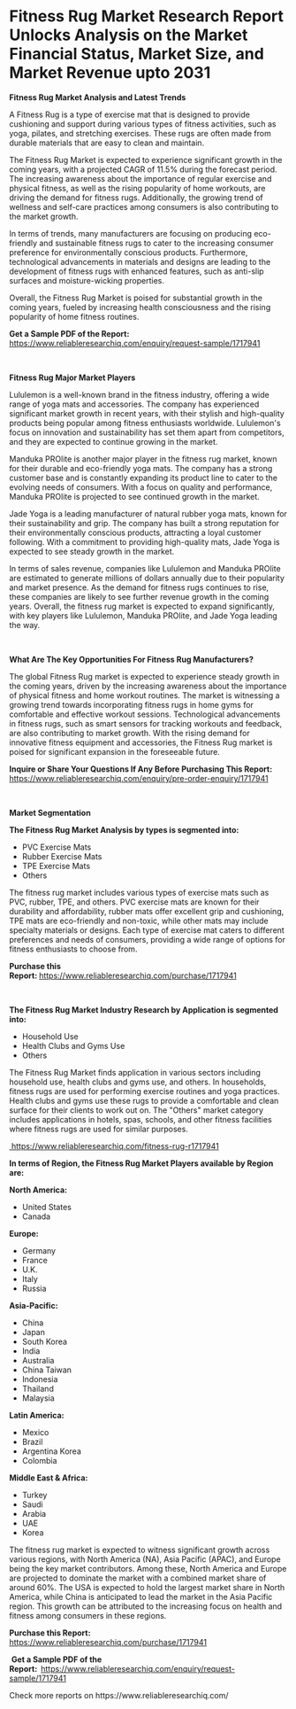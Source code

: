 <p><h1>Fitness Rug Market Research Report Unlocks Analysis on the Market Financial Status, Market Size, and Market Revenue upto 2031</h1></p><p><strong>Fitness Rug Market Analysis and Latest Trends</strong></p>
<p><p>A Fitness Rug is a type of exercise mat that is designed to provide cushioning and support during various types of fitness activities, such as yoga, pilates, and stretching exercises. These rugs are often made from durable materials that are easy to clean and maintain.</p><p>The Fitness Rug Market is expected to experience significant growth in the coming years, with a projected CAGR of 11.5% during the forecast period. The increasing awareness about the importance of regular exercise and physical fitness, as well as the rising popularity of home workouts, are driving the demand for fitness rugs. Additionally, the growing trend of wellness and self-care practices among consumers is also contributing to the market growth.</p><p>In terms of trends, many manufacturers are focusing on producing eco-friendly and sustainable fitness rugs to cater to the increasing consumer preference for environmentally conscious products. Furthermore, technological advancements in materials and designs are leading to the development of fitness rugs with enhanced features, such as anti-slip surfaces and moisture-wicking properties.</p><p>Overall, the Fitness Rug Market is poised for substantial growth in the coming years, fueled by increasing health consciousness and the rising popularity of home fitness routines.</p></p>
<p><strong>Get a Sample PDF of the Report:&nbsp;</strong> <a href="https://www.reliableresearchiq.com/enquiry/request-sample/1717941">https://www.reliableresearchiq.com/enquiry/request-sample/1717941</a></p>
<p>&nbsp;</p>
<p><strong>Fitness Rug Major Market Players</strong></p>
<p><p>Lululemon is a well-known brand in the fitness industry, offering a wide range of yoga mats and accessories. The company has experienced significant market growth in recent years, with their stylish and high-quality products being popular among fitness enthusiasts worldwide. Lululemon's focus on innovation and sustainability has set them apart from competitors, and they are expected to continue growing in the market.</p><p>Manduka PROlite is another major player in the fitness rug market, known for their durable and eco-friendly yoga mats. The company has a strong customer base and is constantly expanding its product line to cater to the evolving needs of consumers. With a focus on quality and performance, Manduka PROlite is projected to see continued growth in the market.</p><p>Jade Yoga is a leading manufacturer of natural rubber yoga mats, known for their sustainability and grip. The company has built a strong reputation for their environmentally conscious products, attracting a loyal customer following. With a commitment to providing high-quality mats, Jade Yoga is expected to see steady growth in the market.</p><p>In terms of sales revenue, companies like Lululemon and Manduka PROlite are estimated to generate millions of dollars annually due to their popularity and market presence. As the demand for fitness rugs continues to rise, these companies are likely to see further revenue growth in the coming years. Overall, the fitness rug market is expected to expand significantly, with key players like Lululemon, Manduka PROlite, and Jade Yoga leading the way.</p></p>
<p>&nbsp;</p>
<p><strong>What Are The Key Opportunities For Fitness Rug Manufacturers?</strong></p>
<p><p>The global Fitness Rug market is expected to experience steady growth in the coming years, driven by the increasing awareness about the importance of physical fitness and home workout routines. The market is witnessing a growing trend towards incorporating fitness rugs in home gyms for comfortable and effective workout sessions. Technological advancements in fitness rugs, such as smart sensors for tracking workouts and feedback, are also contributing to market growth. With the rising demand for innovative fitness equipment and accessories, the Fitness Rug market is poised for significant expansion in the foreseeable future.</p></p>
<p><strong>Inquire or Share Your Questions If Any Before Purchasing This Report:</strong> <a href="https://www.reliableresearchiq.com/enquiry/pre-order-enquiry/1717941">https://www.reliableresearchiq.com/enquiry/pre-order-enquiry/1717941</a></p>
<p>&nbsp;</p>
<p><strong>Market Segmentation</strong></p>
<p><strong>The Fitness Rug Market Analysis by types is segmented into:</strong></p>
<p><ul><li>PVC Exercise Mats</li><li>Rubber Exercise Mats</li><li>TPE Exercise Mats</li><li>Others</li></ul></p>
<p><p>The fitness rug market includes various types of exercise mats such as PVC, rubber, TPE, and others. PVC exercise mats are known for their durability and affordability, rubber mats offer excellent grip and cushioning, TPE mats are eco-friendly and non-toxic, while other mats may include specialty materials or designs. Each type of exercise mat caters to different preferences and needs of consumers, providing a wide range of options for fitness enthusiasts to choose from.</p></p>
<p><strong>Purchase this Report:&nbsp;</strong><a href="https://www.reliableresearchiq.com/purchase/1717941">https://www.reliableresearchiq.com/purchase/1717941</a></p>
<p>&nbsp;</p>
<p><strong>The Fitness Rug Market Industry Research by Application is segmented into:</strong></p>
<p><ul><li>Household Use</li><li>Health Clubs and Gyms Use</li><li>Others</li></ul></p>
<p><p>The Fitness Rug Market finds application in various sectors including household use, health clubs and gyms use, and others. In households, fitness rugs are used for performing exercise routines and yoga practices. Health clubs and gyms use these rugs to provide a comfortable and clean surface for their clients to work out on. The "Others" market category includes applications in hotels, spas, schools, and other fitness facilities where fitness rugs are used for similar purposes.</p></p>
<p><a href="https://www.reliableresearchiq.com/fitness-rug-r1717941">&nbsp;https://www.reliableresearchiq.com/fitness-rug-r1717941</a></p>
<p><strong>In terms of Region, the Fitness Rug Market Players available by Region are:</strong></p>
<p>
    <p> <strong> North America: </strong>
        <ul>
            <li>United States</li>
            <li>Canada</li>
        </ul>
        </p> 
    <p> <strong> Europe: </strong>
        <ul>
            <li>Germany</li>
            <li>France</li>
            <li>U.K.</li>
            <li>Italy</li>
            <li>Russia</li>
        </ul>
        </p> 
    <p> <strong> Asia-Pacific: </strong>
        <ul>
            <li>China</li>
            <li>Japan</li>
            <li>South Korea</li>
            <li>India</li>
            <li>Australia</li>
            <li>China Taiwan</li>
            <li>Indonesia</li>
            <li>Thailand</li>
            <li>Malaysia</li>
        </ul>
        </p> 
    <p> <strong> Latin America: </strong>
        <ul>
            <li>Mexico</li>
            <li>Brazil</li>
            <li>Argentina Korea</li>
            <li>Colombia</li>
        </ul>
        </p> 
    <p> <strong> Middle East & Africa: </strong>
        <ul>
            <li>Turkey</li>
            <li>Saudi</li>
            <li>Arabia</li>
            <li>UAE</li>
            <li>Korea</li>
        </ul>
    </p>
    </p>
<p><p>The fitness rug market is expected to witness significant growth across various regions, with North America (NA), Asia Pacific (APAC), and Europe being the key market contributors. Among these, North America and Europe are projected to dominate the market with a combined market share of around 60%. The USA is expected to hold the largest market share in North America, while China is anticipated to lead the market in the Asia Pacific region. This growth can be attributed to the increasing focus on health and fitness among consumers in these regions.</p></p>
<p><strong>Purchase this Report: </strong><a href="https://www.reliableresearchiq.com/purchase/1717941">https://www.reliableresearchiq.com/purchase/1717941</a></p>
<p>&nbsp;<strong>Get a Sample PDF of the Report:&nbsp;&nbsp;</strong><a href="https://www.reliableresearchiq.com/enquiry/request-sample/1717941">https://www.reliableresearchiq.com/enquiry/request-sample/1717941</a></p>
<p><strong></strong></p>
<p>Check more reports on https://www.reliableresearchiq.com/</p>